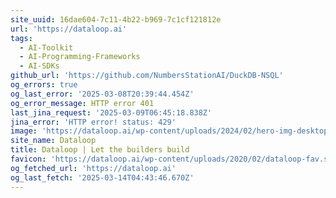 ```yaml
---
site_uuid: 16dae604-7c11-4b22-b969-7c1cf121812e
url: 'https://dataloop.ai'
tags:
  - AI-Toolkit
  - AI-Programming-Frameworks
  - AI-SDKs
github_url: 'https://github.com/NumbersStationAI/DuckDB-NSQL'
og_errors: true
og_last_error: '2025-03-08T20:39:44.454Z'
og_error_message: HTTP error 401
last_jina_request: '2025-03-09T06:45:18.838Z'
jina_error: 'HTTP error! status: 429'
image: 'https://dataloop.ai/wp-content/uploads/2024/02/hero-img-desktop.webp'
site_name: Dataloop
title: Dataloop | Let the builders build
favicon: 'https://dataloop.ai/wp-content/uploads/2020/02/dataloop-fav.svg'
og_fetched_url: 'https://dataloop.ai'
og_last_fetch: '2025-03-14T04:43:46.670Z'
---
```


